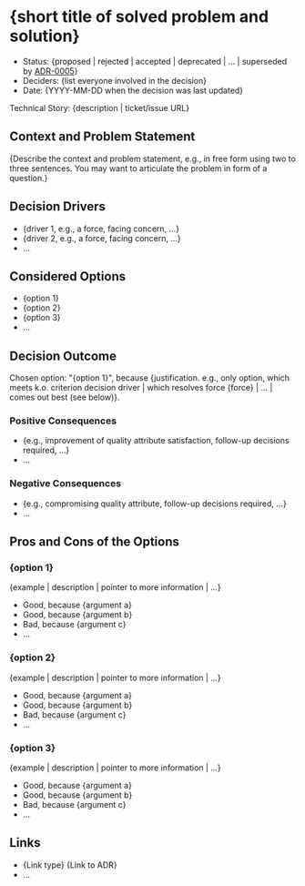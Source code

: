 # {short title of solved problem and solution}

* Status: {proposed | rejected | accepted | deprecated | … | superseded by [ADR-0005](0005-example.md)} <!-- optional -->
* Deciders: {list everyone involved in the decision} <!-- optional -->
* Date: {YYYY-MM-DD when the decision was last updated} <!-- optional -->

Technical Story: {description | ticket/issue URL} <!-- optional -->

## Context and Problem Statement

{Describe the context and problem statement, e.g., in free form using two to three sentences. You may want to articulate the problem in form of a question.}

## Decision Drivers <!-- optional -->

* {driver 1, e.g., a force, facing concern, …}
* {driver 2, e.g., a force, facing concern, …}
* … <!-- numbers of drivers can vary -->

## Considered Options

* {option 1}
* {option 2}
* {option 3}
* … <!-- numbers of options can vary -->

## Decision Outcome

Chosen option: "{option 1}", because {justification. e.g., only option, which meets k.o. criterion decision driver | which resolves force {force} | … | comes out best (see below)}.

### Positive Consequences <!-- optional -->

* {e.g., improvement of quality attribute satisfaction, follow-up decisions required, …}
* …

### Negative Consequences <!-- optional -->

* {e.g., compromising quality attribute, follow-up decisions required, …}
* …

## Pros and Cons of the Options <!-- optional -->

### {option 1}

{example | description | pointer to more information | …} <!-- optional -->

* Good, because {argument a}
* Good, because {argument b}
* Bad, because {argument c}
* … <!-- numbers of pros and cons can vary -->

### {option 2}

{example | description | pointer to more information | …} <!-- optional -->

* Good, because {argument a}
* Good, because {argument b}
* Bad, because {argument c}
* … <!-- numbers of pros and cons can vary -->

### {option 3}

{example | description | pointer to more information | …} <!-- optional -->

* Good, because {argument a}
* Good, because {argument b}
* Bad, because {argument c}
* … <!-- numbers of pros and cons can vary -->

## Links <!-- optional -->

* {Link type} {Link to ADR} <!-- example: Refined by [ADR-0005](0005-example.md) -->
* … <!-- numbers of links can vary -->

<!-- markdownlint-disable-file MD013 -->